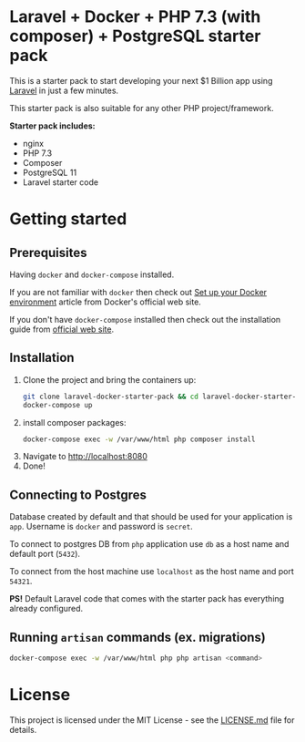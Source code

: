# Laravel + Docker + PHP 7.3 (with composer) + PostgreSQL starter pack

This is a starter pack to start developing your next $1 Billion app using [Laravel](https://laravel.com/) in just a few minutes.

This starter pack is also suitable for any other PHP project/framework.

**Starter pack includes:**
* nginx
* PHP 7.3
* Composer
* PostgreSQL 11
* Laravel starter code

# Getting started

## Prerequisites

Having `docker` and `docker-compose` installed.

If you are not familiar with `docker` then check out [Set up your Docker environment](https://docs.docker.com/get-started/) article from Docker's official web site.

If you don't have `docker-compose` installed then check out the installation guide from [official web site](https://docs.docker.com/compose/install/).


## Installation

1. Clone the project and bring the containers up:
    ```bash
    git clone laravel-docker-starter-pack && cd laravel-docker-starter-pack
    docker-compose up
    ```
1. install composer packages:
    ```bash
    docker-compose exec -w /var/www/html php composer install
    ```
1. Navigate to [http://localhost:8080](http://localhost:8080)
4. Done!

## Connecting to Postgres

Database created by default and that should be used for your application is `app`.
Username is `docker` and password is `secret`.

To connect to postgres DB from `php` application use `db` as a host name and default port (`5432`).

To connect from the host machine use `localhost` as the host name and port `54321`.

**PS!** Default Laravel code that comes with the starter pack has everything already configured.

## Running `artisan` commands (ex. migrations)

```bash
docker-compose exec -w /var/www/html php php artisan <command>
```

# License
This project is licensed under the MIT License - see the [LICENSE.md](LICENSE.md) file for details.

